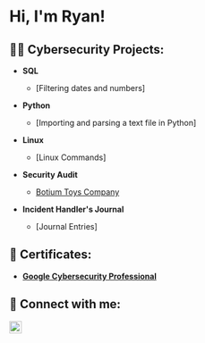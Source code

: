 <h1>Hi, I'm Ryan! </h1>

<h2>👨‍💻 Cybersecurity Projects:</h2>

- <b>SQL </b>
  - [Filtering dates and numbers]

- <b>Python </b>
  - [Importing and parsing a text file in Python]

- <b>Linux </b>
  - [Linux Commands]
 
- <b>Security Audit </b>
  - [Botium Toys Company](https://github.com/RyanSNCyberSec/BotiumToysCompany)

- <b>Incident Handler's Journal </b>
  - [Journal Entries]

<h2> 📜 Certificates:</h2>

- <b>[Google Cybersecurity Professional](https://github.com/RyanSNCyberSec/RyanSNCyberSec/blob/RyanSNCyberSec-patch-1/Google%20Cybersecurity%20Certificate.pdf) </b>

<h2> 🤳 Connect with me:</h2>

[<img align="left" alt="JoshMadakor | LinkedIn" width="22px" src="https://cdn.jsdelivr.net/npm/simple-icons@v3/icons/linkedin.svg" />][linkedin]

[linkedin]: https://www.linkedin.com/in/ryan-sterling-noel-6a076a80/#:~:text=www.linkedin.com/in/ryan%2Dsterling%2Dnoel%2D6a076a80
